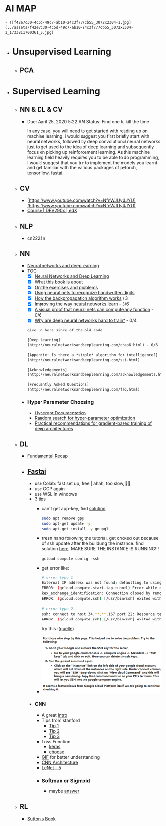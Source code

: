 # AI MAP
	- ![f42e7c30-4c5d-49c7-ab10-24c3f777cb55_3072x2304-1.jpg](../assets/f42e7c30-4c5d-49c7-ab10-24c3f777cb55_3072x2304-1_1733811700361_0.jpg)
- # Unsupervised Learning
	- ## PCA
- # Supervised Learning
	- ## NN & DL & CV
		- Due: April 25, 2020 5:22 AM
		  Status: Find one to kill the time
		  
		  In any case, you will need to get started with reading up on machine learning. i would suggest you first briefly start with neural networks, followed by deep convolutional neural networks just to get used to the idea of deep learning and subsequently focus on picking up reinforcement learning. As this machine learning field heavily requires you to be able to do programming, I would suggest that you try to implement the models you learnt and get familiar with the various packages of pytorch, tensorflow, fastai.
	- ## CV
		- [https://www.youtube.com/watch?v=NfnWJUyUJYU](https://www.youtube.com/watch?v=NfnWJUyUJYU)
		- [Course | DEV290x | edX](https://courses.edx.org/courses/course-v1:Microsoft+DEV290x+1T2020a/course/)
	- ## NLP
		- cn2224n
	- ## NN
		- [Neural networks and deep learning](http://neuralnetworksanddeeplearning.com/chap1.html)
		- TOC
			- [x]  [Neural Networks and Deep Learning](http://neuralnetworksanddeeplearning.com/index.html)
			- [x]  [What this book is about](http://neuralnetworksanddeeplearning.com/about.html)
			- [x]  [On the exercises and problems](http://neuralnetworksanddeeplearning.com/exercises_and_problems.html)
			- [x]  [Using neural nets to recognize handwritten digits](http://neuralnetworksanddeeplearning.com/chap1.html)
			- [x]  [How the backpropagation algorithm works](http://neuralnetworksanddeeplearning.com/chap2.html) / 3
			- [x]  [Improving the way neural networks learn](http://neuralnetworksanddeeplearning.com/chap3.html) - 3/6
			- [x]  [A visual proof that neural nets can compute any function](http://neuralnetworksanddeeplearning.com/chap4.html) - 0/6
			- [x]  [Why are deep neural networks hard to train?](http://neuralnetworksanddeeplearning.com/chap5.html) - 0/4
			  
			  give up here since of the old code
			  
			  [Deep learning](http://neuralnetworksanddeeplearning.com/chap6.html) - 0/6
			  
			  [Appendix: Is there a *simple* algorithm for intelligence?](http://neuralnetworksanddeeplearning.com/sai.html)
			  
			  [Acknowledgements](http://neuralnetworksanddeeplearning.com/acknowledgements.html)
			  
			  [Frequently Asked Questions](http://neuralnetworksanddeeplearning.com/faq.html)
		- ### Hyper Parameter Choosing
			- [Hyperopt Documentation](http://hyperopt.github.io/hyperopt/)
			- [Random search for hyper-parameter optimization](https://dl.acm.org/doi/10.5555/2188385.2188395)
			- [Practical recommendations for gradient-based training of deep architectures](https://arxiv.org/abs/1206.5533)
	- ## DL
		- [Fundamental Recap](https://deeplizard.com/learn/video/gZmobeGL0Yg)
		- ## [Fastai](https://course.fast.ai/)
			- use Colab: fast set up, free | ahah, too slow, 👋🏻
			- use GCP again
			- use WSL in windows
			- 3 tips
				- can't get app-key, find [solution](https://stackoverflow.com/questions/46673717/gpg-cant-connect-to-the-agent-ipc-connect-call-failed)
				    
				    ```bash
				    sudo apt remove gpg
				    sudo apt-get update -y
				    sudo apt-get install -y gnupg1
				    ```
				- fresh hand following the tutorial, get cricked out because of ssh update after the buildung the instance. find solution [here](https://stackoverflow.com/questions/26193535/error-gcloud-compute-ssh-usr-bin-ssh-exited-with-return-code-255#:~:text=If%20you%20have%20installed%20gcloud%20without%20sudo%2C%20you%20can%20omit%20sudo%20.&text=255%20is%20the%20interactive%20ssh,executed%20in%20the%20ssh%20session.&text=Go%20to%20your%20google%20cloud,tab%20and%20click%20on%20edit.). MAKE SURE THE INSTANCE IS RUNNING!!!
				    
				    `gcloud compute config -ssh`
				- get error like:
				    
				    ```bash
				    # error type 1
				    External IP address was not found; defaulting to using IAP tunneling.
				    ERROR: (gcloud.compute.start-iap-tunnel) Error while connecting [4033: u'not authorized'].
				    kex_exchange_identification: Connection closed by remote host
				    ERROR: (gcloud.compute.ssh) [/usr/bin/ssh] exited with return code [255].
				    
				    # error type 2
				    ssh: connect to host 34.**.**.167 port 22: Resource temporarily unavailable
				    ERROR: (gcloud.compute.ssh) [/usr/bin/ssh] exited with return code [255].
				    ```
				    
				    try this :([quelle](https://stackoverflow.com/questions/26193535/error-gcloud-compute-ssh-usr-bin-ssh-exited-with-return-code-255#:~:text=If%20you%20have%20installed%20gcloud%20without%20sudo%2C%20you%20can%20omit%20sudo%20.&text=255%20is%20the%20interactive%20ssh,executed%20in%20the%20ssh%20session.&text=Go%20to%20your%20google%20cloud,tab%20and%20click%20on%20edit.))
				- ![Untitled.png](../assets/Untitled_1701880755987_0.png)
			- ### CNN
				- A great [intro](https://towardsdatascience.com/a-comprehensive-guide-to-convolutional-neural-networks-the-eli5-way-3bd2b1164a53)
				- Tips from stanford
					- [Tip 1](https://cs231n.github.io/neural-networks-1/)
					- [Tip 2](https://cs231n.github.io/neural-networks-2/)
					- [Tip 3](https://cs231n.github.io/neural-networks-3/)
				- Loss Function
					- [keras](https://neptune.ai/blog/keras-loss-functions)
					- [choose](https://towardsdatascience.com/a-guide-to-an-efficient-way-to-build-neural-network-architectures-part-i-hyper-parameter-8129009f131b)
				- [GIF](https://github.com/vdumoulin/conv_arithmetic) for better understanding
				- [CNN Architecture](https://medium.com/@RaghavPrabhu/cnn-architectures-lenet-alexnet-vgg-googlenet-and-resnet-7c81c017b848#:~:text=VGG%2D16%20is%20a%20simpler,2%20with%20stride%20of%202.&text=The%20winner%20of%20ILSVRC%202014,also%20known%20as%20Inception%20Module.)
				- [LeNet - 5](https://medium.com/towards-artificial-intelligence/the-architecture-implementation-of-lenet-5-eef03a68d1f7)
				- ### Softmax or Sigmoid
					- maybe [answer](https://stats.stackexchange.com/questions/233658/softmax-vs-sigmoid-function-in-logistic-classifier)
	- ## RL
		- [Sutton's Book](http://incompleteideas.net/book/the-book-2nd.html)